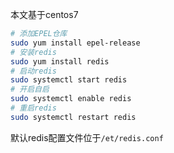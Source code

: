 本文基于centos7

```bash
# 添加EPEL仓库
sudo yum install epel-release
# 安装redis
sudo yum install redis
# 启动redis
sudo systemctl start redis
# 开启自启
sudo systemctl enable redis
# 重启redis
sudo systemctl restart redis
```
默认redis配置文件位于`/et/redis.conf`

